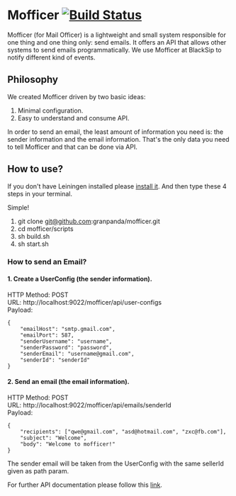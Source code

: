 # Mofficer [![Build Status](https://travis-ci.org/granpanda/mofficer.svg?branch=master)](https://travis-ci.org/granpanda/mofficer)

Mofficer (for Mail Officer) is a lightweight and small system responsible for one thing and one thing only: send emails. It offers an API that allows other systems to send emails programmatically. We use Mofficer at BlackSip to notify different kind of events.

## Philosophy

We created Mofficer driven by two basic ideas:

1. Minimal configuration.
1. Easy to understand and consume API.

In order to send an email, the least amount of information you need is: the sender information and the email information. That's the only data you need to tell Mofficer and that can be done via API.

## How to use?

If you don't have Leiningen installed please [install it](http://leiningen.org/#install). And then type these 4 steps in your terminal.

Simple!

1. git clone git@github.com:granpanda/mofficer.git
1. cd mofficer/scripts
1. sh build.sh
1. sh start.sh

### How to send an Email?

#### 1. Create a UserConfig (the sender information).

HTTP Method: POST <br>
URL: http://localhost:9022/mofficer/api/user-configs <br>
Payload: 

    {
        "emailHost": "smtp.gmail.com",
        "emailPort": 587,
        "senderUsername": "username",
        "senderPassword": "password",
        "senderEmail": "username@gmail.com",
        "senderId": "senderId"
    }

#### 2. Send an email (the email information).

HTTP Method: POST <br>
URL: http://localhost:9022/mofficer/api/emails/senderId <br>
Payload: 

    {
        "recipients": ["qwe@gmail.com", "asd@hotmail.com", "zxc@fb.com"],
        "subject": "Welcome",
        "body": "Welcome to mofficer!"
    }

The sender email will be taken from the UserConfig with the same sellerId given as path param.

For further API documentation please follow this [link](https://github.com/granpanda/mofficer/wiki#api). 
